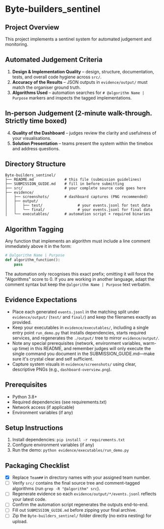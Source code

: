 # Byte-builders_sentinel

## Project Overview

This project implements a sentinel system for automated judgement and monitoring.

## Automated Judgement Criteria

1. **Design & Implementation Quality** – design, structure, documentation, tests, and overall code hygiene across `src/`.
2. **Accuracy of the Results** – JSON outputs in `evidence/output/` must match the organiser ground truth.
3. **Algorithms Used** – automation searches for `# @algorithm Name | Purpose` markers and inspects the tagged implementations.

## In-person Judgement (2‑minute walk-through. Strictly time boxed)

4. **Quality of the Dashboard** – judges review the clarity and usefulness of your visualisations.
5. **Solution Presentation** – teams present the system within the timebox and address questions.

## Directory Structure

```
Byte-builders_sentinel/
├── README.md              # this file (submission guidelines)
├── SUBMISSION_GUIDE.md    # fill in before submitting
├── src/                   # your complete source code goes here
├── evidence/
│   ├── screenshots/       # dashboard captures (PNG recommended)
│   ├── output/
│   │   ├── test/                # your events.jsonl for test data
│   │   └── final/               # your events.jsonl for final data
│   └── executables/       # automation script + required binaries
```

## Algorithm Tagging

Any function that implements an algorithm must include a line comment immediately above it in the form:

```python
# @algorithm Name | Purpose
def algorithm_function():
    pass
```

The automation only recognises this exact prefix; omitting it will force the "Algorithms" score to 0. If you are working in another language, adapt the comment syntax but keep the `@algorithm Name | Purpose` text verbatim.

## Evidence Expectations

- Place each generated `events.jsonl` in the matching split under `evidence/output/` (`test/` and `final/`) and keep the filenames exactly as provided.
- Keep your executables in `evidence/executables/`, including a single entry point `run_demo.py` that installs dependencies, starts required services, and regenerates the `./output/` tree to mirror `evidence/output/`.
- Note any special prerequisites (network, environment variables, warm-up time) in this README, and remember judges will only execute the single command you document in the SUBMISSION_GUIDE.md—make sure it's crystal clear and self sufficient.
- Capture system visuals in `evidence/screenshots/` using clear, descriptive PNGs (e.g., `dashboard-overview.png`).

## Prerequisites

- Python 3.8+
- Required dependencies (see requirements.txt)
- Network access (if applicable)
- Environment variables (if any)

## Setup Instructions

1. Install dependencies: `pip install -r requirements.txt`
2. Configure environment variables (if any)
3. Run the demo: `python evidence/executables/run_demo.py`

## Packaging Checklist

- [x] Replace `Team##` in directory names with your assigned team number.
- [ ] Verify `src/` contains the final source tree and comment-tagged algorithms (run `grep -R "@algorithm" src`).
- [ ] Regenerate evidence so each `evidence/output/*/events.jsonl` reflects your latest code.
- [ ] Confirm the automation script regenerates the outputs end-to-end.
- [ ] Fill out `SUBMISSION_GUIDE.md` before zipping your final archive.
- [ ] Zip the `Byte-builders_sentinel/` folder directly (no extra nesting) for upload.